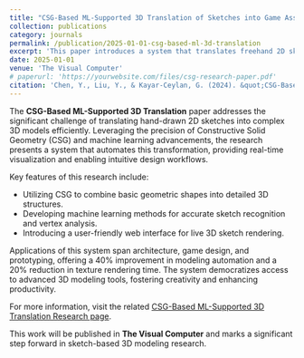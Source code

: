 ```yaml
---
title: "CSG-Based ML-Supported 3D Translation of Sketches into Game Assets"
collection: publications
category: journals
permalink: /publication/2025-01-01-csg-based-ml-3d-translation
excerpt: 'This paper introduces a system that translates freehand 2D sketches into detailed 3D models using Constructive Solid Geometry (CSG) and machine learning techniques.'
date: 2025-01-01
venue: 'The Visual Computer'
# paperurl: 'https://yourwebsite.com/files/csg-research-paper.pdf'
citation: 'Chen, Y., Liu, Y., & Kayar-Ceylan, G. (2024). &quot;CSG-Based ML-Supported 3D Translation of Sketches into Game Assets.&quot; <i>The Visual Computer</i>.'
---
```


The **CSG-Based ML-Supported 3D Translation** paper addresses the significant challenge of translating hand-drawn 2D sketches into complex 3D models efficiently. Leveraging the precision of Constructive Solid Geometry (CSG) and machine learning advancements, the research presents a system that automates this transformation, providing real-time visualization and enabling intuitive design workflows.

Key features of this research include:
- Utilizing CSG to combine basic geometric shapes into detailed 3D structures.
- Developing machine learning methods for accurate sketch recognition and vertex analysis.
- Introducing a user-friendly web interface for live 3D sketch rendering.

Applications of this system span architecture, game design, and prototyping, offering a 40% improvement in modeling automation and a 20% reduction in texture rendering time. The system democratizes access to advanced 3D modeling tools, fostering creativity and enhancing productivity.

For more information, visit the related [CSG-Based ML-Supported 3D Translation Research page](/researches/csg-based-ml/).

This work will be published in **The Visual Computer** and marks a significant step forward in sketch-based 3D modeling research.

